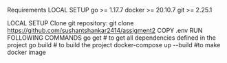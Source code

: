 Requirements
LOCAL SETUP
go >= 1.17.7
docker >= 20.10.7
git >= 2.25.1

LOCAL SETUP
Clone git repository: git clone https://github.com/sushantshankar2414/assigment2
COPY .env
RUN FOLLOWING COMMANDS
go get 			# to get all dependencies defined in the project
go build		# to build the project
docker-compose up --build #to make docker image

